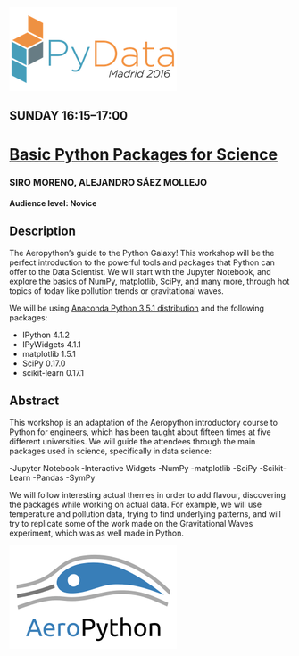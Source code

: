 ![PyData_logo](./static/pydata-logo-madrid-2016.png)

## SUNDAY 16:15–17:00
# [Basic Python Packages for Science](http://pydata.org/madrid2016/schedule/presentation/17/)

### SIRO MORENO, ALEJANDRO SÁEZ MOLLEJO
#### Audience level: Novice
## Description

The Aeropython’s guide to the Python Galaxy! 
This workshop will be the perfect introduction to the powerful tools and packages that Python can offer to the Data Scientist. We will start with the Jupyter Notebook, and explore the basics of NumPy, matplotlib, SciPy, and many more, through hot topics of today like pollution trends or gravitational waves.

We will be using [Anaconda Python 3.5.1 distribution](https://www.continuum.io/downloads) and the following packages:
* IPython 4.1.2
* IPyWidgets 4.1.1
* matplotlib 1.5.1
* SciPy 0.17.0
* scikit-learn 0.17.1

## Abstract

This workshop is an adaptation of the Aeropython introductory course to Python for engineers, which has been taught about fifteen times at five different universities. We will guide the attendees through the main packages used in science, specifically in data science:

-Jupyter Notebook -Interactive Widgets -NumPy -matplotlib -SciPy -Scikit-Learn -Pandas -SymPy

We will follow interesting actual themes in order to add flavour, discovering the packages while working on actual data. For example, we will use temperature and pollution data, trying to find underlying patterns, and will try to replicate some of the work made on the Gravitational Waves experiment, which was as well made in Python.

<img src="./static/aeropython_name_mini.png" alt="AeroPython" align="center" style="width: 300px;"/>